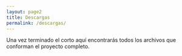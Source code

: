 ```yaml
---
layout: page2
title: Descargas
permalink: /descargas/
---
```


Una vez terminado el corto aquí encontrarás todos los archivos que conforman el proyecto completo.